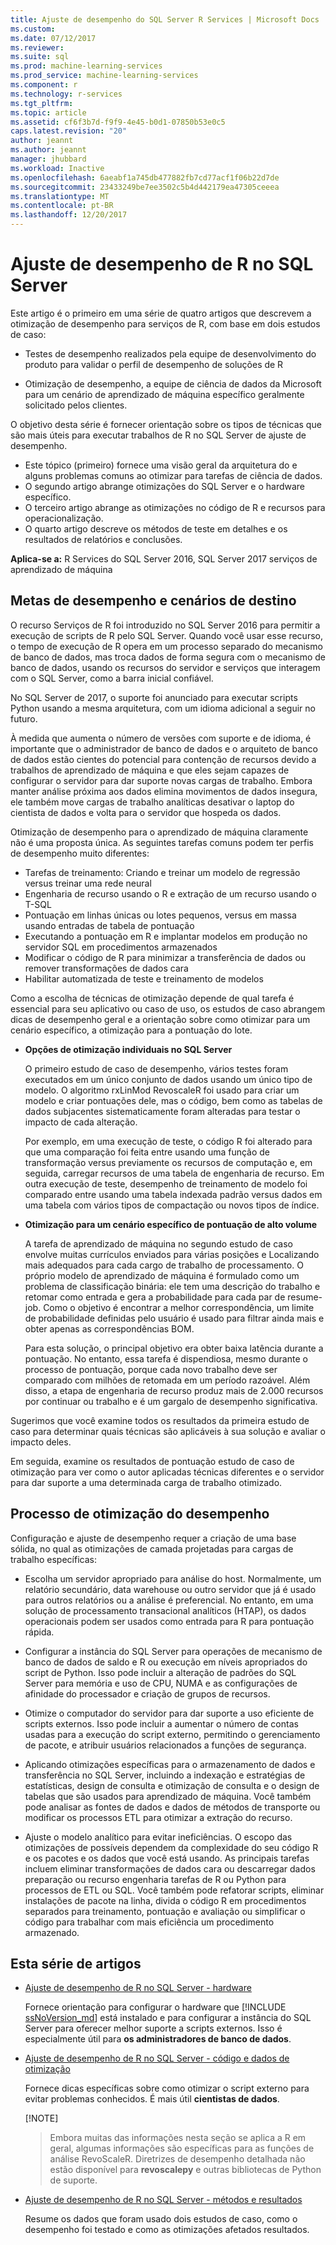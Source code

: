 ```yaml
---
title: Ajuste de desempenho do SQL Server R Services | Microsoft Docs
ms.custom: 
ms.date: 07/12/2017
ms.reviewer: 
ms.suite: sql
ms.prod: machine-learning-services
ms.prod_service: machine-learning-services
ms.component: r
ms.technology: r-services
ms.tgt_pltfrm: 
ms.topic: article
ms.assetid: cf6f3b7d-f9f9-4e45-b0d1-07850b53e0c5
caps.latest.revision: "20"
author: jeannt
ms.author: jeannt
manager: jhubbard
ms.workload: Inactive
ms.openlocfilehash: 6aeabf1a745db477882fb7cd77acf1f06b22d7de
ms.sourcegitcommit: 23433249be7ee3502c5b4d442179ea47305ceeea
ms.translationtype: MT
ms.contentlocale: pt-BR
ms.lasthandoff: 12/20/2017
---
```

# <a name="performance-tuning-for-r-in-sql-server"></a>Ajuste de desempenho de R no SQL Server

Este artigo é o primeiro em uma série de quatro artigos que descrevem a otimização de desempenho para serviços de R, com base em dois estudos de caso:

- Testes de desempenho realizados pela equipe de desenvolvimento do produto para validar o perfil de desempenho de soluções de R

- Otimização de desempenho, a equipe de ciência de dados da Microsoft para um cenário de aprendizado de máquina específico geralmente solicitado pelos clientes.

O objetivo desta série é fornecer orientação sobre os tipos de técnicas que são mais úteis para executar trabalhos de R no SQL Server de ajuste de desempenho.

+ Este tópico (primeiro) fornece uma visão geral da arquitetura do e alguns problemas comuns ao otimizar para tarefas de ciência de dados.
+ O segundo artigo abrange otimizações do SQL Server e o hardware específico.
+ O terceiro artigo abrange as otimizações no código de R e recursos para operacionalização.
+ O quarto artigo descreve os métodos de teste em detalhes e os resultados de relatórios e conclusões.

**Aplica-se a:** R Services do SQL Server 2016, SQL Server 2017 serviços de aprendizado de máquina

## <a name="performance-goals-and-targeted-scenarios"></a>Metas de desempenho e cenários de destino

O recurso Serviços de R foi introduzido no SQL Server 2016 para permitir a execução de scripts de R pelo SQL Server. Quando você usar esse recurso, o tempo de execução de R opera em um processo separado do mecanismo de banco de dados, mas troca dados de forma segura com o mecanismo de banco de dados, usando os recursos do servidor e serviços que interagem com o SQL Server, como a barra inicial confiável.

No SQL Server de 2017, o suporte foi anunciado para executar scripts Python usando a mesma arquitetura, com um idioma adicional a seguir no futuro.

À medida que aumenta o número de versões com suporte e de idioma, é importante que o administrador de banco de dados e o arquiteto de banco de dados estão cientes do potencial para contenção de recursos devido a trabalhos de aprendizado de máquina e que eles sejam capazes de configurar o servidor para dar suporte novas cargas de trabalho. Embora manter análise próxima aos dados elimina movimentos de dados insegura, ele também move cargas de trabalho analíticas desativar o laptop do cientista de dados e volta para o servidor que hospeda os dados.

Otimização de desempenho para o aprendizado de máquina claramente não é uma proposta única. As seguintes tarefas comuns podem ter perfis de desempenho muito diferentes:

- Tarefas de treinamento: Criando e treinar um modelo de regressão versus treinar uma rede neural
- Engenharia de recurso usando o R e extração de um recurso usando o T-SQL
- Pontuação em linhas únicas ou lotes pequenos, versus em massa usando entradas de tabela de pontuação
- Executando a pontuação em R e implantar modelos em produção no servidor SQL em procedimentos armazenados
- Modificar o código de R para minimizar a transferência de dados ou remover transformações de dados cara
- Habilitar automatizada de teste e treinamento de modelos

Como a escolha de técnicas de otimização depende de qual tarefa é essencial para seu aplicativo ou caso de uso, os estudos de caso abrangem dicas de desempenho geral e a orientação sobre como otimizar para um cenário específico, a otimização para a pontuação do lote.

+ **Opções de otimização individuais no SQL Server**

    O primeiro estudo de caso de desempenho, vários testes foram executados em um único conjunto de dados usando um único tipo de modelo. O algoritmo rxLinMod RevoscaleR foi usado para criar um modelo e criar pontuações dele, mas o código, bem como as tabelas de dados subjacentes sistematicamente foram alteradas para testar o impacto de cada alteração.

    Por exemplo, em uma execução de teste, o código R foi alterado para que uma comparação foi feita entre usando uma função de transformação versus previamente os recursos de computação e, em seguida, carregar recursos de uma tabela de engenharia de recurso. Em outra execução de teste, desempenho de treinamento de modelo foi comparado entre usando uma tabela indexada padrão versus dados em uma tabela com vários tipos de compactação ou novos tipos de índice.

+ **Otimização para um cenário específico de pontuação de alto volume**

    A tarefa de aprendizado de máquina no segundo estudo de caso envolve muitas currículos enviados para várias posições e Localizando mais adequados para cada cargo de trabalho de processamento. O próprio modelo de aprendizado de máquina é formulado como um problema de classificação binária: ele tem uma descrição do trabalho e retomar como entrada e gera a probabilidade para cada par de resume-job. Como o objetivo é encontrar a melhor correspondência, um limite de probabilidade definidas pelo usuário é usado para filtrar ainda mais e obter apenas as correspondências BOM.

    Para esta solução, o principal objetivo era obter baixa latência durante a pontuação. No entanto, essa tarefa é dispendiosa, mesmo durante o processo de pontuação, porque cada novo trabalho deve ser comparado com milhões de retomada em um período razoável. Além disso, a etapa de engenharia de recurso produz mais de 2.000 recursos por continuar ou trabalho e é um gargalo de desempenho significativa.

Sugerimos que você examine todos os resultados da primeira estudo de caso para determinar quais técnicas são aplicáveis à sua solução e avaliar o impacto deles.

Em seguida, examine os resultados de pontuação estudo de caso de otimização para ver como o autor aplicadas técnicas diferentes e o servidor para dar suporte a uma determinada carga de trabalho otimizado.

## <a name="performance-optimization-process"></a>Processo de otimização do desempenho

Configuração e ajuste de desempenho requer a criação de uma base sólida, no qual as otimizações de camada projetadas para cargas de trabalho específicas:

- Escolha um servidor apropriado para análise do host. Normalmente, um relatório secundário, data warehouse ou outro servidor que já é usado para outros relatórios ou a análise é preferencial. No entanto, em uma solução de processamento transacional analíticos (HTAP), os dados operacionais podem ser usados como entrada para R para pontuação rápida.

- Configurar a instância do SQL Server para operações de mecanismo de banco de dados de saldo e R ou execução em níveis apropriados do script de Python. Isso pode incluir a alteração de padrões do SQL Server para memória e uso de CPU, NUMA e as configurações de afinidade do processador e criação de grupos de recursos.

- Otimize o computador do servidor para dar suporte a uso eficiente de scripts externos. Isso pode incluir a aumentar o número de contas usadas para a execução do script externo, permitindo o gerenciamento de pacote, e atribuir usuários relacionados a funções de segurança.

- Aplicando otimizações específicas para o armazenamento de dados e transferência no SQL Server, incluindo a indexação e estratégias de estatísticas, design de consulta e otimização de consulta e o design de tabelas que são usados para aprendizado de máquina. Você também pode analisar as fontes de dados e dados de métodos de transporte ou modificar os processos ETL para otimizar a extração do recurso.

- Ajuste o modelo analítico para evitar ineficiências. O escopo das otimizações de possíveis dependem da complexidade do seu código R e os pacotes e os dados que você está usando. As principais tarefas incluem eliminar transformações de dados cara ou descarregar dados preparação ou recurso engenharia tarefas de R ou Python para processos de ETL ou SQL. Você também pode refatorar scripts, eliminar instalações de pacote na linha, divida o código R em procedimentos separados para treinamento, pontuação e avaliação ou simplificar o código para trabalhar com mais eficiência um procedimento armazenado.

## <a name="articles-in-this-series"></a>Esta série de artigos

+ [Ajuste de desempenho de R no SQL Server - hardware](..\r\sql-server-configuration-r-services.md)

    Fornece orientação para configurar o hardware que [!INCLUDE [ssNoVersion_md](..\..\includes\ssnoversion-md.md)] está instalado e para configurar a instância do SQL Server para oferecer melhor suporte a scripts externos. Isso é especialmente útil para **os administradores de banco de dados**.

+ [Ajuste de desempenho de R no SQL Server - código e dados de otimização](..\r\r-and-data-optimization-r-services.md)

    Fornece dicas específicas sobre como otimizar o script externo para evitar problemas conhecidos. É mais útil **cientistas de dados**.

    [!NOTE]
    > Embora muitas das informações nesta seção se aplica a R em geral, algumas informações são específicas para as funções de análise RevoScaleR. Diretrizes de desempenho detalhada não estão disponível para **revoscalepy** e outras bibliotecas de Python de suporte.

+ [Ajuste de desempenho de R no SQL Server - métodos e resultados](..\r\performance-case-study-r-services.md)

    Resume os dados que foram usado dois estudos de caso, como o desempenho foi testado e como as otimizações afetados resultados.
